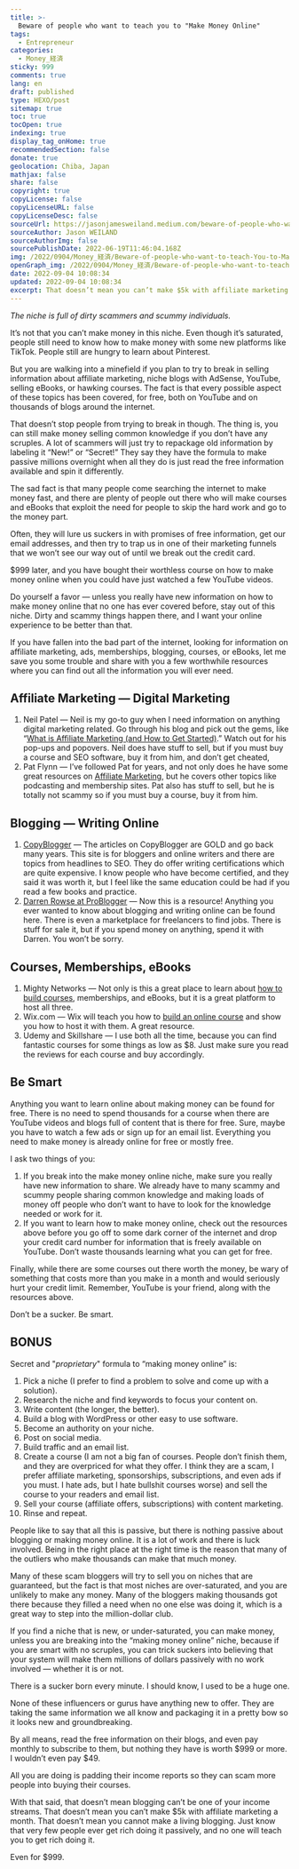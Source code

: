 ```yaml
---
title: >-
  Beware of people who want to teach you to "Make Money Online"
tags:
  - Entrepreneur
categories:
  - Money_経済
sticky: 999
comments: true
lang: en
draft: published
type: HEXO/post
sitemap: true
toc: true
tocOpen: true
indexing: true
display_tag_onHome: true
recommendedSection: false
donate: true
geolocation: Chiba, Japan
mathjax: false
share: false
copyright: true
copyLicense: false
copyLicenseURL: false
copyLicenseDesc: false
sourceUrl: https://jasonjamesweiland.medium.com/beware-of-people-who-want-to-teach-you-to-make-money-online-f74f87726560
sourceAuthor: Jason WEILAND
sourceAuthorImg: false
sourcePublishDate: 2022-06-19T11:46:04.168Z
img: /2022/0904/Money_経済/Beware-of-people-who-want-to-teach-You-to-Make-Money-Online/money-online-warning.png
openGraph_img: /2022/0904/Money_経済/Beware-of-people-who-want-to-teach-You-to-Make-Money-Online/money-online-warning.png
date: 2022-09-04 10:08:34
updated: 2022-09-04 10:08:34
excerpt: That doesn’t mean you can’t make $5k with affiliate marketing a month. That doesn’t mean you cannot make a living blogging. Just know that very few people ever get rich doing it passively, and no one will teach you to get rich doing it.
---
```

*The niche is full of dirty scammers and scummy individuals.*

It’s not that you can’t make money in this niche. Even though it’s saturated, people still need to know how to make money with some new platforms like TikTok. People still are hungry to learn about Pinterest.

But you are walking into a minefield if you plan to try to break in selling information about affiliate marketing, niche blogs with AdSense, YouTube, selling eBooks, or hawking courses. The fact is that every possible aspect of these topics has been covered, for free, both on YouTube and on thousands of blogs around the internet.

That doesn’t stop people from trying to break in though. The thing is, you can still make money selling common knowledge if you don’t have any scruples. A lot of scammers will just try to repackage old information by labeling it “New!” or “Secret!” They say they have the formula to make passive millions overnight when all they do is just read the free information available and spin it differently.

The sad fact is that many people come searching the internet to make money fast, and there are plenty of people out there who will make courses and eBooks that exploit the need for people to skip the hard work and go to the money part.

Often, they will lure us suckers in with promises of free information, get our email addresses, and then try to trap us in one of their marketing funnels that we won’t see our way out of until we break out the credit card.

$999 later, and you have bought their worthless course on how to make money online when you could have just watched a few YouTube videos.

Do yourself a favor — unless you really have new information on how to make money online that no one has ever covered before, stay out of this niche. Dirty and scammy things happen there, and I want your online experience to be better than that.

If you have fallen into the bad part of the internet, looking for information on affiliate marketing, ads, memberships, blogging, courses, or eBooks, let me save you some trouble and share with you a few worthwhile resources where you can find out all the information you will ever need.

## Affiliate Marketing — Digital Marketing
1. Neil Patel — Neil is my go-to guy when I need information on anything digital marketing related. Go through his blog and pick out the gems, like “[What is Affiliate Marketing (and How to Get Started)](https://neilpatel.com/what-is-affiliate-marketing/).” Watch out for his pop-ups and popovers. Neil does have stuff to sell, but if you must buy a course and SEO software, buy it from him, and don’t get cheated,
2. Pat Flynn — I’ve followed Pat for years, and not only does he have some great resources on [Affiliate Marketing](https://www.smartpassiveincome.com/guide/affiliate-marketing-strategies/), but he covers other topics like podcasting and membership sites. Pat also has stuff to sell, but he is totally not scammy so if you must buy a course, buy it from him.

## Blogging — Writing Online
1. [CopyBlogger](https://copyblogger.com) — The articles on CopyBlogger are GOLD and go back many years. This site is for bloggers and online writers and there are topics from headlines to SEO. They do offer writing certifications which are quite expensive. I know people who have become certified, and they said it was worth it, but I feel like the same education could be had if you read a few books and practice.
2. [Darren Rowse at ProBlogger](https://problogger.com) — Now this is a resource! Anything you ever wanted to know about blogging and writing online can be found here. There is even a marketplace for freelancers to find jobs. There is stuff for sale it, but if you spend money on anything, spend it with Darren. You won’t be sorry.

## Courses, Memberships, eBooks
1. Mighty Networks — Not only is this a great place to learn about [how to build courses](https://www.mightynetworks.com/resources/how-to-create-an-online-course), memberships, and eBooks, but it is a great platform to host all three.
2. Wix.com — Wix will teach you how to [build an online course](https://www.wix.com/blog/2020/04/how-to-create-an-online-course/) and show you how to host it with them. A great resource.
3. Udemy and Skillshare — I use both all the time, because you can find fantastic courses for some things as low as $8. Just make sure you read the reviews for each course and buy accordingly.

## Be Smart
Anything you want to learn online about making money can be found for free. There is no need to spend thousands for a course when there are YouTube videos and blogs full of content that is there for free. Sure, maybe you have to watch a few ads or sign up for an email list. Everything you need to make money is already online for free or mostly free.

I ask two things of you:
1. If you break into the make money online niche, make sure you really have new information to share. We already have to many scammy and scummy people sharing common knowledge and making loads of money off people who don’t want to have to look for the knowledge needed or work for it.
2. If you want to learn how to make money online, check out the resources above before you go off to some dark corner of the internet and drop your credit card number for information that is freely available on YouTube. Don’t waste thousands learning what you can get for free.

Finally, while there are some courses out there worth the money, be wary of something that costs more than you make in a month and would seriously hurt your credit limit. Remember, YouTube is your friend, along with the resources above.

Don’t be a sucker. Be smart.


## BONUS
Secret and "*proprietary*" formula to “making money online” is: 
1. Pick a niche (I prefer to find a problem to solve and come up with a solution).
2. Research the niche and find keywords to focus your content on.
3. Write content (the longer, the better).
4. Build a blog with WordPress or other easy to use software.
5. Become an authority on your niche.
6. Post on social media.
7. Build traffic and an email list.
8. Create a course (I am not a big fan of courses. People don’t finish them, and they are overpriced for what they offer. I think they are a scam, I prefer affiliate marketing, sponsorships, subscriptions, and even ads if you must. I hate ads, but I hate bullshit courses worse) and sell the course to your readers and email list.
9. Sell your course (affiliate offers, subscriptions) with content marketing.
10. Rinse and repeat.

People like to say that all this is passive, but there is nothing passive about blogging or making money online. It is a lot of work and there is luck involved. Being in the right place at the right time is the reason that many of the outliers who make thousands can make that much money.

Many of these scam bloggers will try to sell you on niches that are guaranteed, but the fact is that most niches are over-saturated, and you are unlikely to make any money. Many of the bloggers making thousands got there because they filled a need when no one else was doing it, which is a great way to step into the million-dollar club.

If you find a niche that is new, or under-saturated, you can make money, unless you are breaking into the “making money online” niche, because if you are smart with no scruples, you can trick suckers into believing that your system will make them millions of dollars passively with no work involved — whether it is or not.

There is a sucker born every minute. I should know, I used to be a huge one.

None of these influencers or gurus have anything new to offer. They are taking the same information we all know and packaging it in a pretty bow so it looks new and groundbreaking.

By all means, read the free information on their blogs, and even pay monthly to subscribe to them, but nothing they have is worth $999 or more. I wouldn’t even pay $49.

All you are doing is padding their income reports so they can scam more people into buying their courses.

With that said, that doesn’t mean blogging can’t be one of your income streams. That doesn’t mean you can’t make $5k with affiliate marketing a month. That doesn’t mean you cannot make a living blogging. Just know that very few people ever get rich doing it passively, and no one will teach you to get rich doing it.

Even for $999.